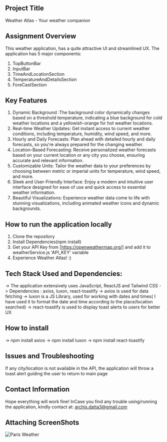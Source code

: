 
## Project Title
Weather Atlas - Your weather companion

## Assignment Overview
This weather application, has a quite attractive UI and streamlined UX. The application has 5 major components:
1) TopButtonBar
2) InputBar
3) TimeAndLocationSection
4) TemperatureAndDetailsSection
5) ForeCastSection

## Key Features
1) Dynamic Background :The background color dynamically changes based on a threshold temperature, indicating a blue background for cold weather locations and a yellowish-orange for hot weather locations.
2) Real-time Weather Updates: Get instant access to current weather conditions, including temperature, humidity, wind speed, and more.
3) Hourly and Daily Forecasts: Plan ahead with detailed hourly and daily forecasts, so you're always prepared for the changing weather.
4) Location-Based Forecasting: Receive personalized weather forecasts based on your current location or any city you choose, ensuring accurate and relevant information.
5) Customizable Units: Tailor the weather data to your preferences by choosing between metric or imperial units for temperature, wind speed, and more.
6) Sleek and User-Friendly Interface: Enjoy a modern and intuitive user interface designed for ease of use and quick access to essential weather information.
7) Beautiful Visualizations: Experience weather data come to life with stunning visualizations, including animated weather icons and dynamic backgrounds.

## How to run the application locally
1) Clone the repository
2) Install Dependencies(npm install)
3) Get your API Key from [https://openweathermap.org/] and add it to weatherService.js 'API_KEY' variable
4) Experience Weather Atlas! :)

## Tech Stack Used and Dependencies:
-> The application extensively uses JavaScript, ReactJS and Tailwind CSS
-> Dependencies : axios, luxon, react-toastify
-> axios is used for data fetching
-> luxon is a JS Library, used for working with dates and times( I have used it to format the date and time according to the place/location searched)
-> react-toastify is used to display toast alerts to users for better UX

## How to install
-> npm install axios
-> npm install luxon
-> npm install react-toastify

## Issues and Troubleshooting
If any city/location is not available in the API, the application will throw a toast alert guiding the user to return to main page

## Contact Information
Hope everything will work fine! InCase you find any trouble using/running the application, kindly contact at:
archis.datta3@gmail.com

## Attaching ScreenShots

![Paris Weather](weather-app\ScreenShots\mumbai.png)


